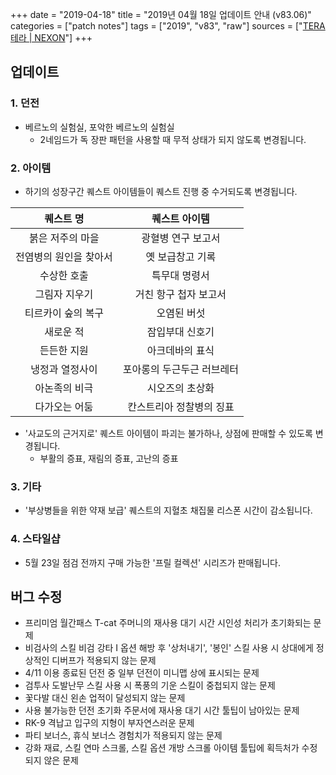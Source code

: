 +++
date = "2019-04-18"
title = "2019년 04월 18일 업데이트 안내 (v83.06)"
categories = ["patch notes"]
tags = ["2019", "v83", "raw"]
sources = ["[TERA 테라 | NEXON](http://tera.nexon.com/news/update/view.aspx?n4articlesn=389)"]
+++

## 업데이트

### **1.** 던전
- 베르노의 실험실, 포악한 베르노의 실험실
  - 2네임드가 독 장판 패턴을 사용할 때 무적 상태가 되지 않도록 변경됩니다.

### **2.** 아이템
- 하기의 성장구간 퀘스트 아이템들이 퀘스트 진행 중 수거되도록 변경됩니다.

| 퀘스트 명 | 퀘스트 아이템 |
| :-: | :-: |
| 붉은 저주의 마을 | 광혈병 연구 보고서 |
| 전염병의 원인을 찾아서 | 옛 보급창고 기록 |
| 수상한 호출 | 특무대 명령서 |
| 그림자 지우기 | 거친 항구 첩자 보고서 |
| 티르카이 숲의 복구 | 오염된 버섯 |
| 새로운 적 | 잠입부대 신호기 |
| 든든한 지원 | 아크데바의 표식 |
| 냉정과 열정사이 | 포아롱의 두근두근 러브레터 |
| 아논족의 비극 | 시오즈의 초상화 |
| 다가오는 어둠 | 칸스트리아 정찰병의 징표 |

- '사교도의 근거지로' 퀘스트 아이템이 파괴는 불가하나, 상점에 판매할 수 있도록 변경됩니다.
  - 부활의 증표, 재림의 증표, 고난의 증표

### **3.** 기타
- '부상병들을 위한 약재 보급' 퀘스트의 지혈초 채집물 리스폰 시간이 감소됩니다.

### **4.** 스타일샵
- 5월 23일 점검 전까지 구매 가능한 '프릴 컬렉션' 시리즈가 판매됩니다.

## 버그 수정

- 프리미엄 월간패스 T-cat 주머니의 재사용 대기 시간 시인성 처리가 초기화되는 문제
- 비검사의 스킬 비검 강타 I 옵션 해방 후 '상처내기', '봉인' 스킬 사용 시 상대에게 정상적인 디버프가 적용되지 않는 문제
- 4/11 이용 종료된 던전 중 일부 던전이 미니맵 상에 표시되는 문제
- 검투사 도발난무 스킬 사용 시 폭풍의 기운 스킬이 중첩되지 않는 문제
- 꽃다발 대신 왼손 업적이 달성되지 않는 문제
- 사용 불가능한 던전 초기화 주문서에 재사용 대기 시간 툴팁이 남아있는 문제
- RK-9 격납고 입구의 지형이 부자연스러운 문제
- 파티 보너스, 휴식 보너스 경험치가 적용되지 않는 문제
- 강화 재료, 스킬 연마 스크롤, 스킬 옵션 개방 스크롤 아이템 툴팁에 획득처가 수정되지 않은 문제
